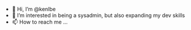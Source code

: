 - 👋 Hi, I’m @kenlbe
- 👀 I’m interested in being a sysadmin, but also expanding my dev skills
- 📫 How to reach me ...

<!---
kenlbe/kenlbe is a ✨ special ✨ repository because its `README.md` (this file) appears on your GitHub profile.
You can click the Preview link to take a look at your changes.
--->
